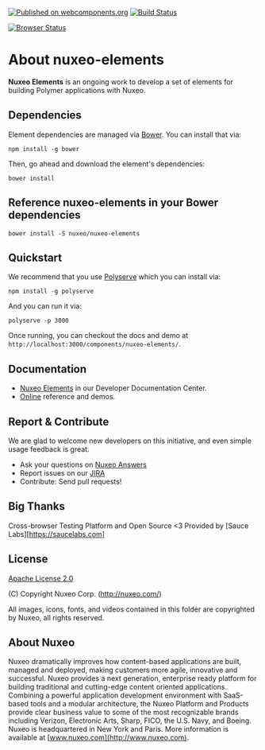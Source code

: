 [![Published on webcomponents.org](https://img.shields.io/badge/webcomponents.org-published-blue.svg)](https://www.webcomponents.org/element/nuxeo/nuxeo-elements)
[![Build Status](https://qa.nuxeo.org/jenkins/buildStatus/icon?job=master/nuxeo-elements-master)](https://qa.nuxeo.org/jenkins/job/master/job/nuxeo-elements-master/)

[![Browser Status](https://badges.herokuapp.com/sauce/nuxeo-elements?name=nuxeo-elements-master)](https://saucelabs.com/u/nuxeo-elements)

# About nuxeo-elements

**Nuxeo Elements** is an ongoing work to develop a set of elements for building Polymer applications with Nuxeo.

## Dependencies

Element dependencies are managed via [Bower](http://bower.io/). You can
install that via:

    npm install -g bower

Then, go ahead and download the element's dependencies:

    bower install

## Reference nuxeo-elements in your Bower dependencies

    bower install -S nuxeo/nuxeo-elements

## Quickstart

We recommend that you use [Polyserve](https://github.com/PolymerLabs/polyserve) which you can install via:

    npm install -g polyserve

And you can run it via:

    polyserve -p 3000

Once running, you can checkout the docs and demo at `http://localhost:3000/components/nuxeo-elements/`.

## Documentation

- [Nuxeo Elements](https://doc.nuxeo.com/x/XJCRAQ) in our Developer Documentation Center.
- [Online](http://nuxeo.github.io/nuxeo-elements) reference and demos.

## Report & Contribute

We are glad to welcome new developers on this initiative, and even simple usage feedback is great.
- Ask your questions on [Nuxeo Answers](http://answers.nuxeo.com)
- Report issues on our [JIRA](https://jira.nuxeo.com/browse/ELEMENTS)
- Contribute: Send pull requests!

## Big Thanks

Cross-browser Testing Platform and Open Source <3 Provided by [Sauce Labs][https://saucelabs.com]

## License

[Apache License 2.0](https://www.apache.org/licenses/LICENSE-2.0.txt)

(C) Copyright Nuxeo Corp. (http://nuxeo.com/)

All images, icons, fonts, and videos contained in this folder are copyrighted by Nuxeo, all rights reserved.

## About Nuxeo
Nuxeo dramatically improves how content-based applications are built, managed and deployed, making customers more agile, innovative and successful. Nuxeo provides a next generation, enterprise ready platform for building traditional and cutting-edge content oriented applications. Combining a powerful application development environment with SaaS-based tools and a modular architecture, the Nuxeo Platform and Products provide clear business value to some of the most recognizable brands including Verizon, Electronic Arts, Sharp, FICO, the U.S. Navy, and Boeing. Nuxeo is headquartered in New York and Paris. More information is available at [www.nuxeo.com](http://www.nuxeo.com).
